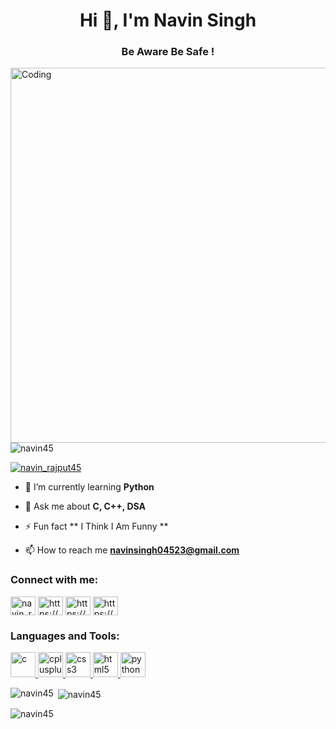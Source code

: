 <h1 align="center">Hi 👋, I'm Navin Singh</h1>
<h3 align="center">Be Aware Be Safe !</h3>
<img align="right" alt="Coding" width="600" src="https://cdn.dribbble.com/users/1162077/screenshots/3848914/programmer.gif">

<p align="left"> <img src="https://web.archive.org/web/20230101130849/https://komarev.com/ghpvc/?username=navin45&label=Profile%20views&color=0e75b6&style=flat" alt="navin45" /> </p>

<p align="left"> <a href="https://web.archive.org/web/20230101130849/https://twitter.com/navin_rajput45" target="blank"><img src="https://web.archive.org/web/20230101130849/https://img.shields.io/twitter/follow/navin_rajput45?logo=twitter&style=for-the-badge" alt="navin_rajput45" /></a> </p>

- 🌱 I’m currently learning **Python**

- 💬 Ask me about **C, C++, DSA**
- ⚡️ Fun fact ** I Think I Am Funny **
- 📫 How to reach me **navinsingh04523@gmail.com**  
<h3 align="left">Connect with me:</h3>
<p align="left">
<a href="https://web.archive.org/web/20230101130849/https://twitter.com/navin_rajput45" target="blank"><img align="center" src="https://web.archive.org/web/20230101130849/https://raw.githubusercontent.com/rahuldkjain/github-profile-readme-generator/master/src/images/icons/Social/twitter.svg" alt="navin_rajput45" height="30" width="40" /></a>
<a href="https://web.archive.org/web/20230101130849/https://linkedin.com/in/https://www.linkedin.com/in/%f0%9d%97%a1%f0%9d%97%ae%f0%9d%98%83%f0%9d%97%b6%f0%9d%97%bb-%f0%9d%97%a6%f0%9d%97%b6%f0%9d%97%bb%f0%9d%97%b4%f0%9d%97%b5-6576941b2/" target="blank"><img align="center" src="https://web.archive.org/web/20230101130849/https://raw.githubusercontent.com/rahuldkjain/github-profile-readme-generator/master/src/images/icons/Social/linked-in-alt.svg" alt="https://www.linkedin.com/in/%f0%9d%97%a1%f0%9d%97%ae%f0%9d%98%83%f0%9d%97%b6%f0%9d%97%bb-%f0%9d%97%a6%f0%9d%97%b6%f0%9d%97%bb%f0%9d%97%b4%f0%9d%97%b5-6576941b2/" height="30" width="40" /></a>
<a href="https://web.archive.org/web/20230101130849/https://instagram.com/https://www.instagram.com/navin.singh45" target="blank"><img align="center" src="https://web.archive.org/web/20230101130849/https://raw.githubusercontent.com/rahuldkjain/github-profile-readme-generator/master/src/images/icons/Social/instagram.svg" alt="https://www.instagram.com/navin.singh45/" height="30" width="40" /></a>
<a href="https://web.archive.org/web/20230101130849/https://discord.gg/https://discord.gg/JrhVn9ef" target="blank"><img align="center" src="https://web.archive.org/web/20230101130849/https://raw.githubusercontent.com/rahuldkjain/github-profile-readme-generator/master/src/images/icons/Social/discord.svg" alt="https://discord.gg/JrhVn9ef" height="30" width="40" /></a>
</p>

<h3 align="left">Languages and Tools:</h3>
<p align="left"> <a href="https://web.archive.org/web/20230101130849/https://www.cprogramming.com/" target="_blank" rel="noreferrer"> <img src="https://web.archive.org/web/20230101130849/https://raw.githubusercontent.com/devicons/devicon/master/icons/c/c-original.svg" alt="c" width="40" height="40"/> </a> <a href="https://web.archive.org/web/20230101130849/https://www.w3schools.com/cpp/" target="_blank" rel="noreferrer"> <img src="https://web.archive.org/web/20230101130849/https://raw.githubusercontent.com/devicons/devicon/master/icons/cplusplus/cplusplus-original.svg" alt="cplusplus" width="40" height="40"/> </a> <a href="https://web.archive.org/web/20230101130849/https://www.w3schools.com/css/" target="_blank" rel="noreferrer"> <img src="https://web.archive.org/web/20230101130849/https://raw.githubusercontent.com/devicons/devicon/master/icons/css3/css3-original-wordmark.svg" alt="css3" width="40" height="40"/> </a> <a href="https://web.archive.org/web/20230101130849/https://www.w3.org/html/" target="_blank" rel="noreferrer"> <img src="https://web.archive.org/web/20230101130849/https://raw.githubusercontent.com/devicons/devicon/master/icons/html5/html5-original-wordmark.svg" alt="html5" width="40" height="40"/> </a> <a href="https://web.archive.org/web/20230101130849/https://www.python.org" target="_blank" rel="noreferrer"> <img src="https://web.archive.org/web/20230101130849/https://raw.githubusercontent.com/devicons/devicon/master/icons/python/python-original.svg" alt="python" width="40" height="40"/> </a> </p>

<p><img align="left" src="https://github-readme-stats.vercel.app/api/top-langs?username=navin45&show_icons=true&locale=en&layout=compact" alt="navin45" /></p>

<p>&nbsp;<img align="center" src="https://github-readme-stats.vercel.app/api?username=navin45&show_icons=true&locale=en" alt="navin45" /></p>

<p><img align="center" src="https://github-readme-streak-stats.herokuapp.com/?user=navin45&" alt="navin45" /></p>
